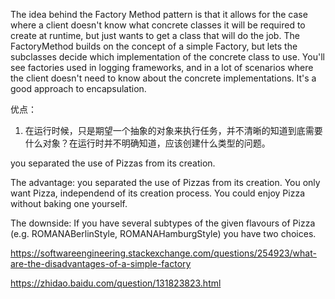 The idea behind the Factory Method pattern is that it allows for the case where a client doesn't know what concrete classes it will be required to create at runtime, but just wants to get a class that will do the job. The FactoryMethod builds on the concept of a simple Factory, but lets the subclasses decide which implementation of the concrete class to use.  You'll see factories used in logging frameworks, and in a lot of scenarios where the client doesn't need to know about the concrete implementations. It's a good approach to encapsulation.

优点：

1. 在运行时候，只是期望一个抽象的对象来执行任务，并不清晰的知道到底需要什么对象？在运行时并不明确知道，应该创建什么类型的问题。

you separated the use of Pizzas from its creation.

The advantage: you separated the use of Pizzas from its creation. You only want Pizza, independend of its creation process. You could enjoy Pizza without baking one yourself.

The downside: If you have several subtypes of the given flavours of Pizza (e.g. ROMANABerlinStyle, ROMANAHamburgStyle) you have two choices.

https://softwareengineering.stackexchange.com/questions/254923/what-are-the-disadvantages-of-a-simple-factory


https://zhidao.baidu.com/question/131823823.html